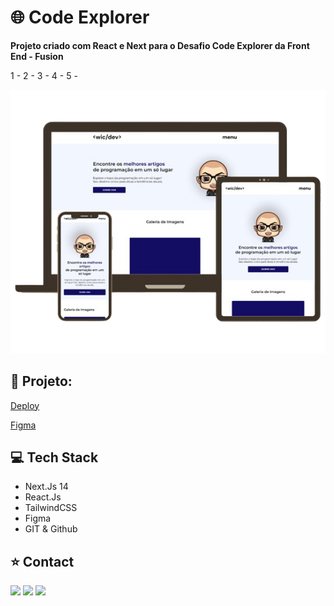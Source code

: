 # **🌐 Code Explorer**

**Projeto criado com React e Next para o Desafio Code Explorer da Front End - Fusion**

1 -
2 -
3 -
4 -
5 -   

<a href="***LINK-DO-PROJETO***"> <img src="./public/readme.png"></a>

## 🔗 Projeto:

[Deploy](***LINK-DO-PROJETO***)

[Figma](https://www.figma.com/design/JgRQIZ5Ea55xVbRJ58xu1F/Modelo?node-id=117-16)

## 💻 Tech Stack

- Next.Js 14
- React.Js
- TailwindCSS
- Figma
- GIT & Github

## ⭐ Contact

<div align="start"> 
  <a href="https://instagram.com/wictor_luciano" target="_blank"><img src="https://img.shields.io/badge/-Instagram-%23E4405F?style=for-the-badge&logo=instagram&logoColor=white" target="_blank"></a>
  <a href = "mailto:wluciano01@gmail.com"><img src="https://img.shields.io/badge/-Gmail-%23333?style=for-the-badge&logo=gmail&logoColor=white" target="_blank"></a>
  <a href="https://www.linkedin.com/in/wictorluciano" target="_blank"><img src="https://img.shields.io/badge/-LinkedIn-%230077B5?style=for-the-badge&logo=linkedin&logoColor=white" target="_blank"></a> 
</div>
